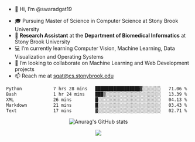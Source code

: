 - 👋 Hi, I’m @swaradgat19
<!-- - 👀 I’m interested in  -->
- 🎓 Pursuing Master of Science in Computer Science at Stony Brook University
- :microscope: **Research Assistant** at the **Department of Biomedical Informatics** at Stony Brook University 
- 💻 I’m currently learning Computer Vision, Machine Learning, Data Visualization and Operating Systems
- 💞️ I’m looking to collaborate on Machine Learning and Web Development projects 
- 📫 Reach me at sgat@cs.stonybrook.edu

<!--START_SECTION:waka-->

```txt
Python            7 hrs 28 mins   █████████████████▓░░░░░░░   71.06 %
Bash              1 hr 24 mins    ███▒░░░░░░░░░░░░░░░░░░░░░   13.39 %
XML               26 mins         █░░░░░░░░░░░░░░░░░░░░░░░░   04.13 %
Markdown          21 mins         █░░░░░░░░░░░░░░░░░░░░░░░░   03.43 %
Text              17 mins         ▓░░░░░░░░░░░░░░░░░░░░░░░░   02.71 %
```

<!--END_SECTION:waka-->


<p align="center">
  <img src="https://github-readme-stats.vercel.app/api?username=swaradgat19&show_icons=true&theme=radical" alt="Anurag's GitHub stats">
</p>

<p align="center">
<img align="center" src="https://github.com/mayankchaudhary26/Cool-Readme-ideas/raw/master/data/multi-screen.gif" style="max-width: 100%; display: inline-block;" data-target="animated-image.originalImage">
</p>
<!---
swaradgat19/swaradgat19 is a ✨ special ✨ repository because its `README.md` (this file) appears on your GitHub profile.
You can click the Preview link to take a look at your changes.
--->
